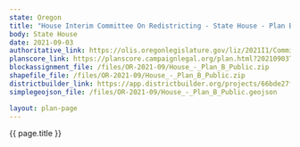 ```yaml
---
state: Oregon
title: "House Interim Committee On Redistricting - State House - Plan B"
body: State House
date: 2021-09-03
authoritative_link: https://olis.oregonlegislature.gov/liz/2021I1/Committees/HRED/2021-09-03-08-00/MeetingMaterials
planscore_link: https://planscore.campaignlegal.org/plan.html?20210903T163944.714533171Z
blockassignment_file: /files/OR-2021-09/House_-_Plan_B_Public.zip
shapefile_file: /files/OR-2021-09/House_-_Plan_B_Public.zip
districtbuilder_link: https://app.districtbuilder.org/projects/66bde27f-cb52-4b54-a348-f92263338fe8
simplegeojson_file: /files/OR-2021-09/House_-_Plan_B_Public.geojson

layout: plan-page
---
```


{{ page.title }}
